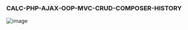 ### CALC-PHP-AJAX-OOP-MVC-CRUD-COMPOSER-HISTORY
![image](https://user-images.githubusercontent.com/55090151/234926669-80471c1f-0d49-4648-bbe3-3a8cf027df84.png)
